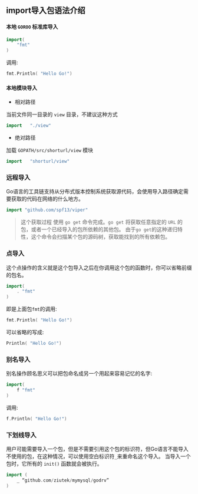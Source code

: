 ## import导入包语法介绍

#### 本地 `GOROO` 标准库导入
```go
import(
    "fmt"
)
```

调用:
```go
fmt.Println( "Hello Go!")
```

#### 本地模块导入
- 相对路径

当前文件同一目录的 `view` 目录，不建议这种方式
```go
import   "./view"
```

- 绝对路径

加载 `GOPATH/src/shorturl/view` 模块
```go
import   "shorturl/view"
```

### 远程导入

Go语言的工具链支持从分布式版本控制系统获取源代码，会使用导入路径确定需要获取的代码在网络的什么地方。
```go
import "github.com/spf13/viper"
```

> 这个获取过程 使用 `go get` 命令完成。`go get` 将获取任意指定的 `URL` 的包，或者一个已经导入的包所依赖的其他包。
> 由于`go get`的这种递归特性，这个命令会扫描某个包的源码树，获取能找到的所有依赖包。

### 点导入

这个点操作的含义就是这个包导入之后在你调用这个包的函数时，你可以省略前缀的包名。
```go
import( 
    . "fmt" 
) 
```

即是上面包`fmt`的调用:
```go
fmt.Println( "Hello Go!")
```
可以省略的写成:
```go
Println( "Hello Go!")
```

### 别名导入

别名操作顾名思义可以把包命名成另一个用起来容易记忆的名字:
```go
import( 
    f "fmt" 
) 
```

调用:
```go
f.Println( "Hello Go!")
```

### 下划线导入

用户可能需要导入一个包，但是不需要引用这个包的标识符，但Go语言不能导入不使用的包，在这种情况，可以使用空白标识符`_`来重命名这个导入。
当导入一个包时，它所有的 `init()` 函数就会被执行。
```go
import ( 
    _ “github.com/ziutek/mymysql/godrv” 
) 
```